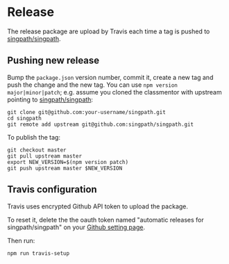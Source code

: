 # Release

The release package are upload by Travis each time a tag is pushed to
[singpath/singpath].


## Pushing new release

Bump the `package.json` version number, commit it, create a new tag and push
the change and the new tag. You can use `npm version major|minor|patch`; e.g.
assume you cloned the classmentor with upstream pointing to
[singpath/singpath]\:
```
git clone git@github.com:your-username/singpath.git
cd singpath
git remote add upstream git@github.com:singpath/singpath.git
```

To publish the tag:
```
git checkout master
git pull upstream master
export NEW_VERSION=$(npm version patch)
git push upstream master $NEW_VERSION
```

## Travis configuration

Travis uses encrypted Github API token to upload the package.

To reset it, delete the the oauth token named "automatic releases for singpath/singpath"
on your [Github setting page](https://github.com/settings/tokens).

Then run:
```
npm run travis-setup
```

[singpath/singpath]: https://github.com/singpath/singpath
